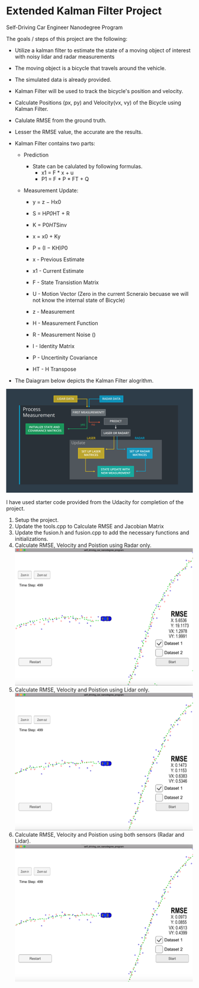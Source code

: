 # Extended Kalman Filter Project
Self-Driving Car Engineer Nanodegree Program

[//]: # (Image References)
[image1]: ./output_images/Kalman_Filter_Output.png
[image2]: ./output_images/Kalman_Filter_Output_Lidar_Only.png
[image3]: ./output_images/Kalman_Filter_Output_Radar_Only.png
[image4]: ./output_images/Kalman-Filter-Algorithm.png

The goals / steps of this project are the following:

* Utilize a kalman filter to estimate the state of a moving object of interest with noisy lidar and radar measurements
* The moving object is a bicycle that travels around the vehicle.
* The simulated data is already provided.
* Kalman Filter will be used to track the bicycle's position and velocity.
* Calculate Positions (px, py) and Velocity(vx, vy) of the Bicycle using Kalman Filter.
* Calulate RMSE from the ground truth.
* Lesser the RMSE value, the accurate are the results. 
* Kalman Filter contains two parts:
  * Prediction
    * State can be calulated by following formulas.
      * x1 = F * x + u 
      * P1 = F * P * FT + Q

  * Measurement Update:
      * y = z − Hx0
      * S = H*P0*HT + R
      * K = P0*HT*Sinv
      * x = x0 + Ky
      * P = (I − KH)P0

      * x -  Previous Estimate
      * x1 - Current Estimate
      * F - State Transistion Matrix
      * U - Motion Vector (Zero in the current Scneraio becuase we will not know the internal state of Bicycle)
      * z - Measurement
      * H - Measurement Function
      * R - Measurement Noise ()
      * I - Identity Matrix
      * P - Uncertinity Covariance
      * HT - H Transpose

* The Daiagram below depicts the Kalman Filter alogrithm.

![alt text][image4]


I have used starter code provided from the Udacity for completion of the project.

1. Setup the project.
2. Update the tools.cpp to Calculate RMSE and Jacobian Matrix
3. Update the fusion.h and fusion.cpp to add the necessary functions and initializations.
4. Calculate RMSE, Velocity and Poistion using Radar only.
![alt text][image3]
5. Calculate RMSE, Velocity and Poistion using Lidar only.
![alt text][image2]
6. Calculate RMSE, Velocity and Poistion using both sensors (Radar and Lidar).
![alt text][image1]



